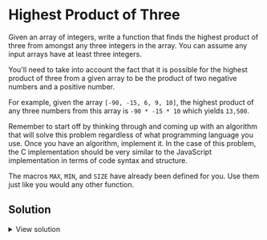 # Highest Product of Three

Given an array of integers, write a function that finds the highest product of three from amongst any three integers in the array. You can assume any input arrays have at least three integers. 

You'll need to take into account the fact that it is possible for the highest product of three from a given array to be the product of two negative numbers and a positive number. 

For example, given the array `[-90, -15, 6, 9, 10]`, the highest product of any three numbers from this array is `-90 * -15 * 10` which yields `13,500`.

Remember to start off by thinking through and coming up with an algorithm that will solve this problem regardless of what programming language you use. Once you have an algorithm, implement it. In the case of this problem, the C implementation should be very similar to the JavaScript implementation in terms of code syntax and structure. 

The macros `MAX`, `MIN`, and `SIZE` have already been defined for you. Use them just like you would any other function. 

## Solution
<details>
<summary>View solution</summary>
This solution's time complexity is <i>O(n)</i>. Any integer in the array could potentially be part of the greatest product of three integers, so we must <i>look</i> at <i>each integer</i>.

<i>O(n)</i> is achieved using the <b>greedy</b> approach, which is to choose the "best" option at each step. In order to do this, we have to track a few things:

- current highest product of 3 integers
- current highest product of 2 integers
- current lowest product of 2 integers
- current highest integer
- and current lowest integer

<i>Consider the following example:</i>

```js
const array = [1, 10, -5, 1, -100]
```

The highest product of 3 (`−100 ∗ −5 ∗ 10`) from that array is `5000` but up until the last iteration, the highest product of 3 was `10` (`1 * 10 * 1`). In order to get the correct highest product of 3, we'd have to have kept a reference to `-5` and `10 * -5`.

```js
function highestProductOf3(arr) {
  if (arr.length < 3) {
    throw new Error('There\'s less than 3 items!')
  }

  // We're going to start the the 3rd item (index 2)
  // So we pre-populate our variables with the first few items
  // Highest product of 3 (h3) will end up checking itself during the first iteration
  let h3 = arr[0] * arr[1] * arr[2]
  let h2 = arr[0] * arr[1]
  let l2 = arr[0] * arr[1]
  let h  = Math.max(arr[0], arr[1])
  let l  = Math.min(arr[0], arr[1])

  for (let i = 2; i < arr.length; i++) {

    // Do we have a new highest product of 3?
    // It's either the current highest
    // or the current times the highest product of two
    // or the current times the lowest product of two
    h3 = Math.max(h3, h2 * arr[i], l2 * arr[i])

    // Do we have a new highest product of two?
    h2 = Math.max(h2, h * arr[i], l * arr[i])

    // Do we have a new lowest product of two?
    l2 = Math.min(l2, h * arr[i], l * arr[i])

    // Do we have a new highest?
    h  = Math.max(h, arr[i])

    // Do we have a new lowest?
    l  = Math.min(l, arr[i])
  }

  return h3
}
```
</details>